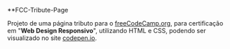 
**FCC-Tribute-Page

Projeto de uma página tributo para o [freeCodeCamp.org](https://www.freecodecamp.org/learn/responsive-web-design/responsive-web-design-projects/build-a-tribute-page), para certificação em "**Web Design Responsivo**", utilizando HTML e CSS, podendo ser visualizado no site [codepen.io](https://codepen.io/rsbastos/full/ExKyXPK).
